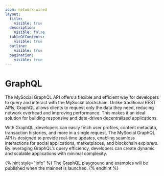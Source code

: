 ```yaml
---
icon: network-wired
layout:
  title:
    visible: true
  description:
    visible: false
  tableOfContents:
    visible: true
  outline:
    visible: true
  pagination:
    visible: true
---
```


# GraphQL

The MySocial GraphQL API offers a flexible and efficient way for developers to query and interact with the MySocial blockchain. Unlike traditional REST APIs, GraphQL allows clients to request only the data they need, reducing network overhead and improving performance. This makes it an ideal solution for building responsive and data-driven decentralized applications.

With GraphQL, developers can easily fetch user profiles, content metadata, transaction histories, and more in a single request. The MySocial GraphQL API is designed to provide real-time updates, enabling seamless interactions for social applications, marketplaces, and blockchain explorers. By leveraging GraphQL’s query efficiency, developers can create dynamic and scalable applications with minimal complexity.

{% hint style="info" %}
The GraphQL playground and examples will be published when the mainnet is launched.
{% endhint %}